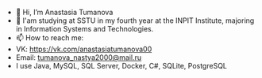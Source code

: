 - 👋 Hi, I’m Anastasia Tumanova
- 🌱 I'am studying at SSTU in my fourth year at the INPIT Institute, majoring in Information Systems and Technologies.
- 📫 How to reach me:
- VK: https://vk.com/anastasiatumanova00
- Email: tumanova_nastya2000@mail.ru
- I use Java, MySQL, SQL Server, Docker, C#, SQLite, PostgreSQL
